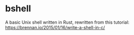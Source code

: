 # bshell
A basic Unix shell written in Rust, rewritten from this tutorial: https://brennan.io/2015/01/16/write-a-shell-in-c/
